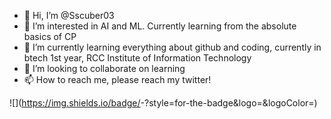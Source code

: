- 👋 Hi, I’m @Sscuber03
- 👀 I’m interested in AI and ML. Currently learning from the absolute basics of CP
- 🌱 I’m currently learning everything about github and coding, currently in btech 1st year, RCC Institute of Information Technology
- 💞️ I’m looking to collaborate on learning
- 📫 How to reach me, please reach my twitter!

![<Badge Name>](https://img.shields.io/badge/<Badge Text>-<Background Color>?style=for-the-badge&logo=<Icon Name>&logoColor=<Logo Color>)

<!---
Sscuber03/Sscuber03 is a ✨ special ✨ repository because its `README.md` (this file) appears on your GitHub profile.
You can click the Preview link to take a look at your changes.
--->
